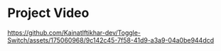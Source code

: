 # Project Video


https://github.com/KainatIftikhar-dev/Toggle-Switch/assets/175060968/9c142c45-7f58-41d9-a3a9-04a0be944dcd

